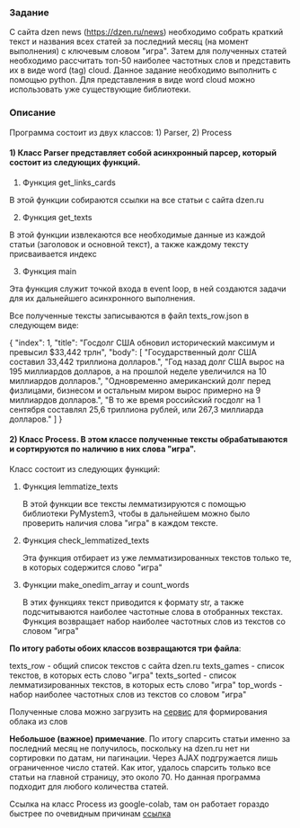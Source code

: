 ### Задание

С сайта dzen news (https://dzen.ru/news) необходимо
собрать краткий текст и названия всех статей за последний месяц (на момент выполнения) с ключевым словом "игра".
Затем для полученных статей необходимо рассчитать топ-50 наиболее частотных слов и представить их в виде word (tag) cloud.
Данное задание необходимо выполнить с помощью python.
Для представления в виде word cloud можно использовать уже существующие библиотеки.


### Описание

Программа состоит из двух классов: 1) Parser, 2) Process

#### 1) **Класс Parser** представляет собой асинхронный парсер, который состоит из следующих функций.

   1. Функция get_links_cards

   В этой функции собираются ссылки на все статьи с сайта dzen.ru

   2. Функция get_texts 

   В этой функции извлекаются все необходимые данные из каждой статьи (заголовок и основной текст), а также каждому тексту присваивается индекс

   3. Функция main 

   Эта функция служит точкой входа в event loop, в ней создаются задачи для их дальнейшего асинхронного выполнения.

   Все полученные тексты записываются в файл texts_row.json в следующем виде:

   {
        "index": 1,
        "title": "Госдолг США обновил исторический максимум и превысил $33,442 трлн",
        "body": [
            "Государственный долг США составил 33,442 триллиона долларов.",
            "Год назад долг США вырос на 195 миллиардов долларов, а на прошлой неделе увеличился на 10 миллиардов долларов.",
            "Одновременно американский долг перед физлицами, бизнесом и остальным миром вырос примерно на 9 миллиардов долларов.",
            "В то же время российский госдолг на 1 сентября составлял 25,6 триллиона рублей, или 267,3 миллиарда долларов."
        ]
    }

#### 2) **Класс Process.** В этом классе полученные тексты обрабатываются и сортируются по наличию в них слова "игра". 
   Класс состоит из следующих функций:
   
   1. Функция lemmatize_texts
      
      В этой функции все тексты лемматизируются с помощью библиотеки PyMystem3, чтобы в дальнейшем можно было проверить наличия слова "игра" 
      в каждом тексте.
   
   2. Функция check_lemmatized_texts
     
      Эта функция отбирает из уже лемматизированных текстов только те, в которых содержится слово "игра"

   3. Функции make_onedim_array и count_words
     
      В этих функциях текст приводится к формату str, а также подсчитываются наиболее частотные слова в отобранных текстах. 
      Функция возвращает набор наиболее частотных слов из текстов со словом "игра"

**По итогу работы обоих классов возвращаются три файла**:

texts_row - общий список текстов с сайта dzen.ru
texts_games - список текстов, в которых есть слово "игра"
texts_sorted - список лемматизированных текстов, в которых есть слово "игра"
top_words - набор наиболее частотных слов из текстов со словом "игра"

Полученные слова можно загрузить на [сервис](https://wordscloud.pythonanywhere.com/) для формирования облака из слов

**Небольшое (важное) примечание**. По итогу спарсить статьи именно за последний месяц не получилось, поскольку на dzen.ru нет ни сортировки по датам, ни пагинации. 
Через AJAX подгружается лишь ограниченное число статей. Как итог, удалось спарсить только все статьи на главной страницу, это около 70. Но данная программа подходит для любого количества статей.

Ссылка на класс Process из google-colab, там он работает гораздо быстрее по очевидным причинам [ссылка](https://colab.research.google.com/drive/1NPWCp7Nr91t2Vofb7LPHmA6izD2MqNjw#scrollTo=JMWZZSGb-J0P)



